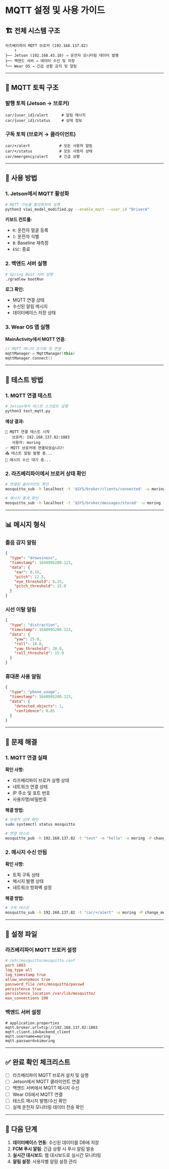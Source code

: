 # MQTT 설정 및 사용 가이드

## 🏗️ **전체 시스템 구조**

```
라즈베리파이 MQTT 브로커 (192.168.137.82)
    ↕️
├── Jetson (192.168.43.10) → 운전자 모니터링 데이터 발행
├── 백엔드 서버 → 데이터 수신 및 저장
└── Wear OS → 긴급 상황 감지 및 알림
```

---

## 📡 **MQTT 토픽 구조**

### **발행 토픽 (Jetson → 브로커)**
```
car/{user_id}/alert      # 알림 메시지
car/{user_id}/status     # 상태 정보
```

### **구독 토픽 (브로커 → 클라이언트)**
```
car/+/alert             # 모든 사용자 알림
car/+/status            # 모든 사용자 상태
car/emergency/alert     # 긴급 상황
```

---

## 🚀 **사용 방법**

### **1. Jetson에서 MQTT 활성화**

```bash
# MQTT 기능을 활성화하여 실행
python3 v1ai_model_modified.py --enable_mqtt --user_id "DriverA"
```

**키보드 컨트롤:**
- `R`: 운전자 얼굴 등록
- `I`: 운전자 식별
- `B`: Baseline 재측정
- `ESC`: 종료

### **2. 백엔드 서버 실행**

```bash
# Spring Boot 서버 실행
./gradlew bootRun
```

**로그 확인:**
- MQTT 연결 상태
- 수신된 알림 메시지
- 데이터베이스 저장 상태

### **3. Wear OS 앱 실행**

**MainActivity에서 MQTT 연결:**
```kotlin
// MQTT 매니저 초기화 및 연결
mqttManager = MqttManager(this)
mqttManager.connect()
```

---

## 🧪 **테스트 방법**

### **1. MQTT 연결 테스트**

```bash
# Jetson에서 테스트 스크립트 실행
python3 test_mqtt.py
```

**예상 결과:**
```
🚀 MQTT 연결 테스트 시작
   브로커: 192.168.137.82:1883
   사용자: moring
✅ MQTT 브로커에 연결되었습니다!
📤 테스트 알림 발행 중...
📨 메시지 수신 대기 중...
```

### **2. 라즈베리파이에서 브로커 상태 확인**

```bash
# 연결된 클라이언트 확인
mosquitto_sub -h localhost -t '$SYS/broker/clients/connected' -u moring -P change_me_123

# 메시지 통계 확인
mosquitto_sub -h localhost -t '$SYS/broker/messages/stored' -u moring -P change_me_123
```

---

## 📊 **메시지 형식**

### **졸음 감지 알림**
```json
{
  "type": "drowsiness",
  "timestamp": 1640995200.123,
  "data": {
    "ear": 0.15,
    "pitch": 12.5,
    "eye_threshold": 0.25,
    "pitch_threshold": 15.0
  }
}
```

### **시선 이탈 알림**
```json
{
  "type": "distraction",
  "timestamp": 1640995200.123,
  "data": {
    "yaw": 25.0,
    "roll": 18.0,
    "yaw_threshold": 20.0,
    "roll_threshold": 15.0
  }
}
```

### **휴대폰 사용 알림**
```json
{
  "type": "phone_usage",
  "timestamp": 1640995200.123,
  "data": {
    "detected_objects": 1,
    "confidence": 0.85
  }
}
```

---

## 🔧 **문제 해결**

### **1. MQTT 연결 실패**

**확인 사항:**
- 라즈베리파이 브로커 실행 상태
- 네트워크 연결 상태
- IP 주소 및 포트 번호
- 사용자명/비밀번호

**해결 방법:**
```bash
# 브로커 상태 확인
sudo systemctl status mosquitto

# 연결 테스트
mosquitto_pub -h 192.168.137.82 -t "test" -m "hello" -u moring -P change_me_123
```

### **2. 메시지 수신 안됨**

**확인 사항:**
- 토픽 구독 상태
- 메시지 발행 상태
- 네트워크 방화벽 설정

**해결 방법:**
```bash
# 구독 테스트
mosquitto_sub -h 192.168.137.82 -t "car/+/alert" -u moring -P change_me_123
```

---

## 📝 **설정 파일**

### **라즈베리파이 MQTT 브로커 설정**
```conf
# /etc/mosquitto/mosquitto.conf
port 1883
log_type all
log_timestamp true
allow_anonymous true
password_file /etc/mosquitto/passwd
persistence true
persistence_location /var/lib/mosquitto/
max_connections 100
```

### **백엔드 서버 설정**
```properties
# application.properties
mqtt.broker.url=tcp://192.168.137.82:1883
mqtt.client.id=backend_client
mqtt.username=moring
mqtt.password=kimoring
```

---

## ✅ **완료 확인 체크리스트**

- [ ] 라즈베리파이 MQTT 브로커 설치 및 실행
- [ ] Jetson에서 MQTT 클라이언트 연결
- [ ] 백엔드 서버에서 MQTT 메시지 수신
- [ ] Wear OS에서 MQTT 연결
- [ ] 테스트 메시지 발행/수신 확인
- [ ] 실제 운전자 모니터링 데이터 전송 확인

---

## 🎯 **다음 단계**

1. **데이터베이스 연동**: 수신된 데이터를 DB에 저장
2. **FCM 푸시 알림**: 긴급 상황 시 푸시 알림 발송
3. **실시간 대시보드**: 웹 대시보드로 실시간 모니터링
4. **알림 설정**: 사용자별 알림 설정 관리
